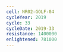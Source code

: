 ```yaml
---
cell: NR02-GOLF-04
cycleYear: 2019
cycle: 33
cycleDate: 2019-33
resistance: 1400000
enlightened: 781000 
---
```

      